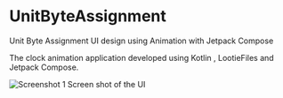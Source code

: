 # UnitByteAssignment
 Unit Byte Assignment UI design using Animation with Jetpack Compose

 The clock animation application developed using Kotlin , LootieFiles and Jetpack Compose.

![Screenshot 1]([https://github.com/your-username/your-repository/raw/main/path/to/screenshot1.png](https://github.com/Abhiyudaya/UnitByteAssignment2/issues/1#issue-2410808978))
Screen shot of the UI
